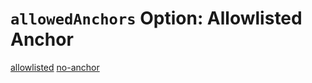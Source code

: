 # `allowedAnchors` Option: Allowlisted Anchor

[allowlisted](https://eslint-online-playground.netlify.app/#eslint-plugin-markdown-links)
[no-anchor](https://eslint-online-playground.netlify.app/)
